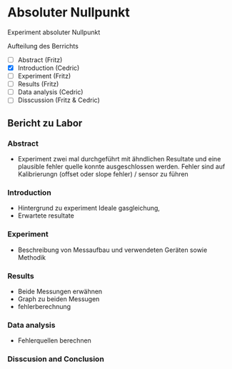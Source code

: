 # Absoluter Nullpunkt

Experiment absoluter Nullpunkt

Aufteilung des Berrichts
- [ ] Abstract (Fritz)
- [x] Introduction (Cedric)
- [ ] Experiment (Fritz)
- [ ] Results  (Fritz)
- [ ] Data analysis (Cedric)
- [ ] Disscussion (Fritz & Cedric)

## Bericht zu Labor
### Abstract
- Experiment zwei mal durchgeführt mit ähndlichen Resultate und eine plausible fehler quelle konnte ausgeschlossen werden. Fehler sind auf Kalibrierungn (offset oder slope fehler) / sensor zu führen 

### Introduction
- Hintergrund zu experiment Ideale gasgleichung, 
- Erwartete resultate

### Experiment
- Beschreibung von Messaufbau und verwendeten Geräten sowie Methodik

### Results
- Beide Messungen erwähnen
- Graph zu beiden Messugen
- fehlerberechnung

### Data analysis
- Fehlerquellen berechnen

### Disscusion and Conclusion



